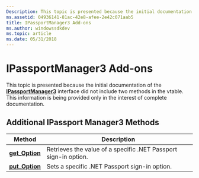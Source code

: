 ```yaml
---
Description: This topic is presented because the initial documentation of the IPassportManager3 interface did not include two methods in the vtable. This information is being provided only in the interest of complete documentation.
ms.assetid: 04936141-81ac-42e8-afee-2e42c071aab5
title: IPassportManager3 Add-ons
ms.author: windowssdkdev
ms.topic: article
ms.date: 05/31/2018
---
```


# IPassportManager3 Add-ons

This topic is presented because the initial documentation of the [**IPassportManager3**](https://msdn.microsoft.com/library/ms817681(v=MSDN.10).aspx) interface did not include two methods in the vtable. This information is being provided only in the interest of complete documentation.

## Additional IPassport Manager3 Methods



| Method                                              | Description                                                     |
|-----------------------------------------------------|-----------------------------------------------------------------|
| [**get\_Option**](ipassportmanager3-get-option.md) | Retrieves the value of a specific .NET Passport sign-in option. |
| [**put\_Option**](ipassportmanager3-put-option.md) | Sets a specific .NET Passport sign-in option.                   |



 

 

 



